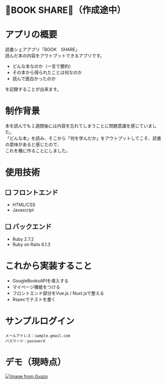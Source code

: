 # 📖BOOK SHARE📖（作成途中）

# アプリの概要
読書シェアアプリ「BOOK　SHARE」
<br>
 読んだ本の内容をアウトプットできるアプリです。
<br>

- どんな本なのか（一言で要約）
- その本から得られたことは何なのか
- 読んで面白かったのか

を記録することが出来ます。

# 制作背景
本を読んでも１週間後には内容を忘れてしまうことに問題意識を感じていました。
<br>
「どんな本」を読み、そこから「何を学んだか」をアウトプットしてこそ、読書の意味があると感じたので、
<br>
これを機に作ることにしました。



# 使用技術
## ❏ フロントエンド
- HTML/CSS
- Javascript
## ❏ バックエンド
- Ruby 2.7.2
- Ruby on Rails 6.1.3

# これから実装すること
- GoogleBooksAPIを導入する
- マイページ機能をつける
- フロントエンド部分をVue.js / Nuxt.jsで整える
- Rspecでテストを書く

# サンプルログイン
```
メールアドレス：sample.gmail.com
パスワード：password
```

# デモ（現時点）
[![Image from Gyazo](https://i.gyazo.com/19d988ac0626f564d1c6b1494905e7d8.gif)](https://gyazo.com/19d988ac0626f564d1c6b1494905e7d8)

